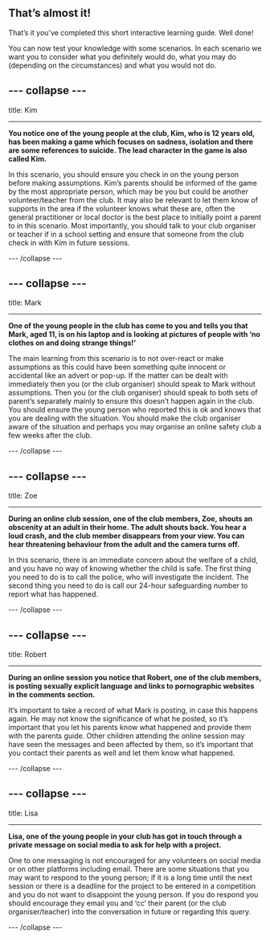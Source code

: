 ## That’s almost it!

That’s it you’ve completed this short interactive learning guide. Well done!

You can now test your knowledge with some scenarios. In each scenario we want you to consider what you definitely would do, what you may do (depending on the circumstances) and what you would not do.

--- collapse ---
---

title: Kim

---

**You notice one of the young people at the club, Kim, who is 12 years old, has been making a game which focuses on sadness, isolation and there are some references to suicide. The lead character in the game is also called Kim.**

In this scenario, you should ensure you check in on the young person before making assumptions. Kim’s parents should be informed of the game by the most appropriate person, which may be you but could be another volunteer/teacher from the club. It may also be relevant to let them know of supports in the area if the volunteer knows what these are, often the general practitioner or local doctor is the best place to initially point a parent to in this scenario. Most importantly, you should talk to your club organiser or teacher if in a school setting and ensure that someone from the club check in with Kim in future sessions.

--- /collapse ---

--- collapse ---
---

title: Mark

---

**One of the young people in the club has come to you and tells you that Mark, aged 11, is on his laptop and is looking at pictures of people with ‘no clothes on and doing strange things!’**

The main learning from this scenario is to not over-react or make assumptions as this could have been something quite innocent or accidental like an advert or pop-up. If the matter can be dealt with immediately then you (or the club organiser) should speak to Mark without assumptions. Then you (or the club organiser) should speak to both sets of parent’s separately mainly to ensure this doesn’t happen again in the club. You should ensure the young person who reported this is ok and knows that you are dealing with the situation. You should make the club organiser aware of the situation and perhaps you may organise an online safety club a few weeks after the club.

--- /collapse ---

--- collapse ---
---

title: Zoe

---

**During an online club session, one of the club members, Zoe, shouts an obscenity at an adult in their home. The adult shouts back. You hear a loud crash, and the club member disappears from your view. You can hear threatening behaviour from the adult and the camera turns off.**

In this scenario, there is an immediate concern about the welfare of a child, and you have no way of knowing whether the child is safe. The first thing you need to do is to call the police, who will investigate the incident. The second thing you need to do is call our 24-hour safeguarding number to report what has happened.

--- /collapse ---

--- collapse ---
---

title: Robert

---

**During an online session you notice that Robert, one of the club members, is posting sexually explicit language and links to pornographic websites in the comments section.**

It’s important to take a record of what Mark is posting, in case this happens again. He may not know the significance of what he posted, so it’s important that you let his parents know what happened and provide them with the parents guide. 
Other children attending the online session may have seen the messages and been affected by them, so it’s important that you contact their parents as well and let them know what happened.

--- /collapse ---

--- collapse ---
---

title: Lisa

---

**Lisa, one of the young people in your club has got in touch through a private message on social media to ask for help with a project.**

One to one messaging is not encouraged for any volunteers on social media or on other platforms including email. There are some situations that you may want to respond to the young person; if it is a long time until the next session or there is a deadline for the project to be entered in a competition and you do not want to disappoint the young person. If you do respond you should encourage they email you and ‘cc’ their parent (or the club organiser/teacher) into the conversation in future or regarding this query. 

--- /collapse ---



